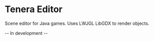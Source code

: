# Tenera Editor

Scene editor for Java games. Uses LWJGL LibGDX to render objects.

-- In development --
